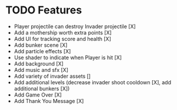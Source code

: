 # TODO Features

- Player projectile can destroy Invader projectile [X]
- Add a mothership worth extra points [X]
- Add UI for tracking score and health [X]
- Add bunker scene [X]
- Add particle effects [X]
- Use shader to indicate when Player is hit [X]
- Add background [X]
- Add music and sfx [X]
- Add variety of invader assets []
- Add additional levels (decrease invader shoot cooldown [X], add additional bunkers [X])
- Add Game Over [X]
- Add Thank You Message [X]
